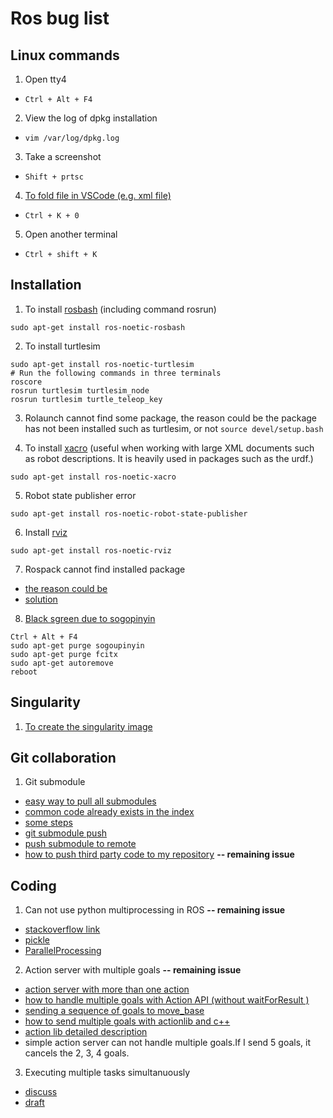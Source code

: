 # Ros bug list

## Linux commands
1. Open tty4
* `Ctrl + Alt + F4`

2. View the log of dpkg installation
* `vim /var/log/dpkg.log`

3. Take a screenshot
* `Shift + prtsc`

4. [To fold file in VSCode (e.g. xml file)](https://blog.csdn.net/wuyujin1997/article/details/108424032)
* `Ctrl + K + 0` 

5. Open another terminal 
* `Ctrl + shift + K`

## Installation
1. To install [rosbash](http://wiki.ros.org/rosbash) (including command rosrun)
```
sudo apt-get install ros-noetic-rosbash
```

2. To install turtlesim
```
sudo apt-get install ros-noetic-turtlesim
# Run the following commands in three terminals
roscore
rosrun turtlesim turtlesim_node
rosrun turtlesim turtle_teleop_key
```

3. Rolaunch cannot find some package, the reason could be the package has not been installed such as turtlesim, or not ```source devel/setup.bash```

4. To install [xacro](http://wiki.ros.org/xacro)  (useful when working with large XML documents such as robot descriptions. It is heavily used in packages such as the urdf.)
```
sudo apt-get install ros-noetic-xacro
```

5. Robot state publisher error
```
sudo apt-get install ros-noetic-robot-state-publisher
```

6. Install [rviz](http://wiki.ros.org/rviz/UserGuide)
```
sudo apt-get install ros-noetic-rviz
```

7. Rospack cannot find installed package
* [the reason could be](https://blog.csdn.net/scx837685002/article/details/78249961)
* [solution](https://stackoverflow.com/questions/27053334/ros-package-not-found-after-catkin-make)

8. [Black sgreen due to sogopinyin](https://blog.csdn.net/Mr_Cat123/article/details/78573780)
```
Ctrl + Alt + F4
sudo apt-get purge sogoupinyin
sudo apt-get purge fcitx
sudo apt-get autoremove
reboot 
```

## Singularity
1. [To create the singularity image](https://github.com/yuezhezhang/discrete_active_inference/tree/main/singularity_environment)

## Git collaboration
1. Git submodule 
* [easy way to pull all submodules](https://stackoverflow.com/questions/1030169/easy-way-to-pull-latest-of-all-git-submodules)
* [common code already exists in the index](https://stackoverflow.com/questions/12898278/issue-with-adding-common-code-as-git-submodule-already-exists-in-the-index)
* [some steps](https://www.jianshu.com/p/9000cd49822c)
* [git submodule push](https://stackoverflow.com/questions/5814319/git-submodule-push/10878273#10878273)
* [push submodule to remote](https://stackoverflow.com/questions/8372625/git-how-to-push-submodule-to-a-remote-repository)
* [how to push third party code to my repository](https://segmentfault.com/a/1190000009928515) **-- remaining issue**


## Coding
1. Can not use python multiprocessing in ROS **-- remaining issue**
* [stackoverflow link](https://stackoverflow.com/questions/70968015/cant-use-pool-map-for-a-class-method-in-ros-python)
* [pickle](https://docs.python.org/3/library/pickle.html#what-can-be-pickled-and-unpickled)
* [ParallelProcessing](https://wiki.python.org/moin/ParallelProcessing)

2. Action server with multiple goals **-- remaining issue**
* [action server with more than one action](https://answers.ros.org/question/9776/action-server-with-more-than-one-action/)
* [how to handle multiple goals with Action API (without waitForResult )](https://answers.ros.org/question/292507/how-to-handle-multiple-goals-with-action-api-without-waitforresult/)
* [sending a sequence of goals to move_base](https://answers.ros.org/question/210987/sending-a-sequence-of-goals-to-move_base/)
* [how to send multiple goals with actionlib and c++](https://answers.ros.org/question/361326/how-to-send-multiple-goals-with-actionlib-and-c/)
* [action lib detailed description](http://wiki.ros.org/actionlib/DetailedDescription) 
* simple action server can not handle multiple goals.If I send 5 goals, it cancels the 2, 3, 4 goals.

3. Executing multiple tasks simultanuously
* [discuss](https://github.com/ros-planning/moveit/pull/2810)
* [draft](https://github.com/ros-planning/moveit/pull/2810)

